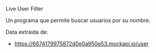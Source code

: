 Live User Filter

Un programa que permite buscar usuarios por su nombre.

Data extraida de:
- https://6674179975872d0e0a950e53.mockapi.io/user